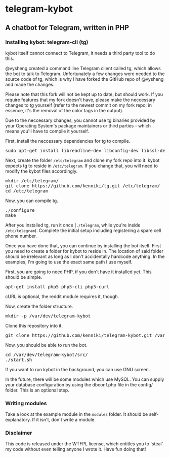  # telegram-kybot
## A chatbot for Telegram, written in PHP


### Installing kybot: telegram-cli (tg)

kybot itself cannot connect to Telegram, it needs a third party tool to do this.

@vysheng created a command line Telegram client called tg, which allows the bot to talk to Telegram. Unfortunately a few changes were needed to the source code of tg, which is why I have forked the GitHub repo of @vysheng and made the changes. 

Please note that this fork will not be kept up to date, but should work. If you require features that my fork doesn't have, please make the neccessary changes to tg yourself (refer to the newest commit on my fork repo; in essence, it's the removal of the color tags in the output).

Due to the neccessary changes, you cannot use tg binaries provided by your Operating System's package maintainers or third parties - which means you'll have to compile it yourself.

First, install the neccessary dependencies for tg to compile.

<pre>sudo apt-get install libreadline-dev libconfig-dev libssl-dev lua5.2 liblua5.2-dev build-essential</pre>

Next, create the folder <code>/etc/telegram</code> and clone my fork repo into it. kybot expects tg to reside in <code>/etc/telegram</code>. If you change that, you will need to modify the kybot files accordingly.

<pre>mkdir /etc/telegram/
git clone https://github.com/kenniki/tg.git /etc/telegram/
cd /etc/telegram</pre>

Now, you can compile tg.

<pre>./configure
make</pre>

After you installed tg, run it once (<code>./telegram</code>, while you're inside <code>/etc/telegram</code>). Complete the initial setup including registering a spare cell phone number.

Once you have done that, you can continue by installing the bot itself.
First you need to create a folder for kybot to reside in. The location of said folder should be irrelevant as long as I don't accidentally hardcode anything. In the examples, I'm going to use the exact same path I use myself.

First, you are going to need PHP, if you don't have it installed yet. This should be simple.
<pre>apt-get install php5 php5-cli php5-curl</pre>
cURL is optional, the reddit module requires it, though.

Now, create the folder structure.

<pre>mkdir -p /var/dev/telegram-kybot</pre>

Clone this repository into it.

<pre>git clone https://github.com/kenniki/telegram-kybot.git /var/dev/telegram-kybot/</pre>

Now, you should be able to run the bot.

<pre>cd /var/dev/telegram-kybot/src/
./start.sh</pre>

If you want to run kybot in the background, you can use GNU screen.

In the future, there will be some modules which use MySQL. You can supply your database configuration by using the dbconf.php file in the config/ folder.
This is an optional step.

### Writing modules
Take a look at the example module in the <code>modules</code> folder. It should be self-explanatory. If it isn't, don't write a module.

### Disclaimer
This code is released under the WTFPL license, which entitles you to 'steal' my code without even telling anyone I wrote it. Have fun doing that!
